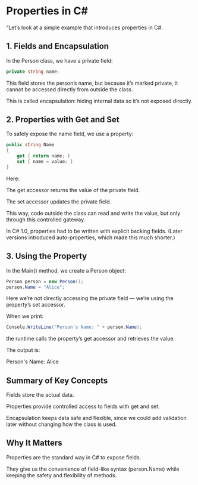 # Properties in C#

“Let’s look at a simple example that introduces properties in C#.

## 1. Fields and Encapsulation

In the Person class, we have a private field:

```csharp
private string name;
```

This field stores the person’s name, but because it’s marked private, it cannot be accessed directly from outside the class.

This is called encapsulation: hiding internal data so it’s not exposed directly.

## 2. Properties with Get and Set

To safely expose the name field, we use a property:

```csharp
public string Name
{
    get { return name; }
    set { name = value; }
}
```

Here:

The get accessor returns the value of the private field.

The set accessor updates the private field.

This way, code outside the class can read and write the value, but only through this controlled gateway.

In C# 1.0, properties had to be written with explicit backing fields. (Later versions introduced auto-properties, which made this much shorter.)

## 3. Using the Property

In the Main() method, we create a Person object:

```csharp
Person person = new Person();
person.Name = "Alice";
```

Here we’re not directly accessing the private field — we’re using the property’s set accessor.

When we print:

```csharp
Console.WriteLine("Person's Name: " + person.Name);
```

the runtime calls the property’s get accessor and retrieves the value.

The output is:

Person's Name: Alice

## Summary of Key Concepts

Fields store the actual data.

Properties provide controlled access to fields with get and set.

Encapsulation keeps data safe and flexible, since we could add validation later without changing how the class is used.

## Why It Matters

Properties are the standard way in C# to expose fields.

They give us the convenience of field-like syntax (person.Name) while keeping the safety and flexibility of methods.
